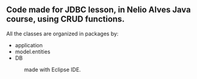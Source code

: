 <h2>Code made for JDBC lesson, in Nelio Alves Java course, using CRUD functions.</h2>

All the classes are organized in packages by:

<ul>
<li>application</li>
<li>model.entities</li>
<li>DB</li>
<ul>

made with Eclipse IDE.
